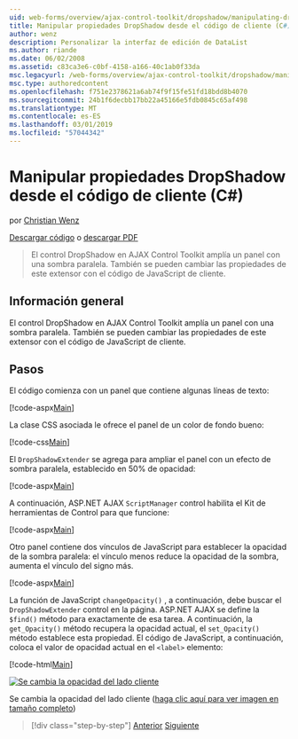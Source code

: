 ```yaml
---
uid: web-forms/overview/ajax-control-toolkit/dropshadow/manipulating-dropshadow-properties-from-client-code-cs
title: Manipular propiedades DropShadow desde el código de cliente (C#) | Microsoft Docs
author: wenz
description: Personalizar la interfaz de edición de DataList
ms.author: riande
ms.date: 06/02/2008
ms.assetid: c83ca3e6-c0bf-4158-a166-40c1ab0f33da
msc.legacyurl: /web-forms/overview/ajax-control-toolkit/dropshadow/manipulating-dropshadow-properties-from-client-code-cs
msc.type: authoredcontent
ms.openlocfilehash: f751e2378621a6ab74f9f15fe51fd18bdd8b4070
ms.sourcegitcommit: 24b1f6decbb17bb22a45166e5fdb0845c65af498
ms.translationtype: MT
ms.contentlocale: es-ES
ms.lasthandoff: 03/01/2019
ms.locfileid: "57044342"
---
```

<a name="manipulating-dropshadow-properties-from-client-code-c"></a>Manipular propiedades DropShadow desde el código de cliente (C#)
====================
por [Christian Wenz](https://github.com/wenz)

[Descargar código](http://download.microsoft.com/download/5/1/6/51652a81-500b-4f6b-88d3-617103e7941e/DropShadow2.cs.zip) o [descargar PDF](http://download.microsoft.com/download/b/6/a/b6ae89ee-df69-4c87-9bfb-ad1eb2b23373/dropshadow2CS.pdf)

> El control DropShadow en AJAX Control Toolkit amplía un panel con una sombra paralela. También se pueden cambiar las propiedades de este extensor con el código de JavaScript de cliente.


## <a name="overview"></a>Información general

El control DropShadow en AJAX Control Toolkit amplía un panel con una sombra paralela. También se pueden cambiar las propiedades de este extensor con el código de JavaScript de cliente.

## <a name="steps"></a>Pasos

El código comienza con un panel que contiene algunas líneas de texto:

[!code-aspx[Main](manipulating-dropshadow-properties-from-client-code-cs/samples/sample1.aspx)]

La clase CSS asociada le ofrece el panel de un color de fondo bueno:

[!code-css[Main](manipulating-dropshadow-properties-from-client-code-cs/samples/sample2.css)]

El `DropShadowExtender` se agrega para ampliar el panel con un efecto de sombra paralela, establecido en 50% de opacidad:

[!code-aspx[Main](manipulating-dropshadow-properties-from-client-code-cs/samples/sample3.aspx)]

A continuación, ASP.NET AJAX `ScriptManager` control habilita el Kit de herramientas de Control para que funcione:

[!code-aspx[Main](manipulating-dropshadow-properties-from-client-code-cs/samples/sample4.aspx)]

Otro panel contiene dos vínculos de JavaScript para establecer la opacidad de la sombra paralela: el vínculo menos reduce la opacidad de la sombra, aumenta el vínculo del signo más.

[!code-aspx[Main](manipulating-dropshadow-properties-from-client-code-cs/samples/sample5.aspx)]

La función de JavaScript `changeOpacity()` , a continuación, debe buscar el `DropShadowExtender` control en la página. ASP.NET AJAX se define la `$find()` método para exactamente de esa tarea. A continuación, la `get_Opacity()` método recupera la opacidad actual, el `set_Opacity()` método establece esta propiedad. El código de JavaScript, a continuación, coloca el valor de opacidad actual en el `<label>` elemento:

[!code-html[Main](manipulating-dropshadow-properties-from-client-code-cs/samples/sample6.html)]


[![Se cambia la opacidad del lado cliente](manipulating-dropshadow-properties-from-client-code-cs/_static/image2.png)](manipulating-dropshadow-properties-from-client-code-cs/_static/image1.png)

Se cambia la opacidad del lado cliente ([haga clic aquí para ver imagen en tamaño completo](manipulating-dropshadow-properties-from-client-code-cs/_static/image3.png))

> [!div class="step-by-step"]
> [Anterior](adjusting-the-z-index-of-a-dropshadow-cs.md)
> [Siguiente](adjusting-the-z-index-of-a-dropshadow-vb.md)
